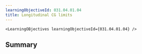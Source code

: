 ```yaml
---
learningObjectiveId: 031.04.01.04
title: Longitudinal CG limits
---
```


```tsx eval
<LearningOBjectives learningObjectiveId={031.04.01.04} />
```

## Summary
